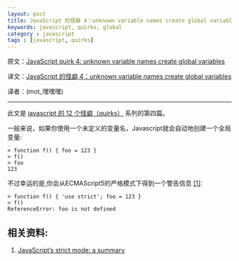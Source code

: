 ```yaml
---
layout: post  
title: JavaScript 的怪癖 4：unknown variable names create global variables  
keywords: javascript, quirks, global 
category : javascript  
tags : [javascript, quirks]
---
```


原文：[JavaScript quirk 4: unknown variable names create global variables](http://www.2ality.com/2013/04/quirk-automatic-globals.html)

译文：[JavaScript 的怪癖 4：unknown variable names create global variables](https://github.com/justjavac/justjavac.github.com/blob/master/_posts/translation/12-javascript-quirk-4-unknown-variable-names-create-global-variables.md)

译者：(mot_嘿嘿嘿)

----------------------------------------------------

此文是 [javascript 的 12 个怪癖（quirks）](http://justjavac.com/javascript/2013/04/08/12-javascript-quirks.html) 系列的第四篇。

一般来说，如果你使用一个未定义的变量名，Javascript就会自动地创建一个全局变量:

    > function f() { foo = 123 }
    > f()
    > foo
    123
    
不过幸运的是,你会从ECMAScript5的严格模式下得到一个警告信息 [\[1\]][1]:

    > function f() { 'use strict'; foo = 123 }
    > f()
    ReferenceError: foo is not defined

## 相关资料:

1. [JavaScript’s strict mode: a summary][1]

[1]: http://www.2ality.com/2011/01/javascripts-strict-mode-summary.html "JavaScript’s strict mode: a summary"
